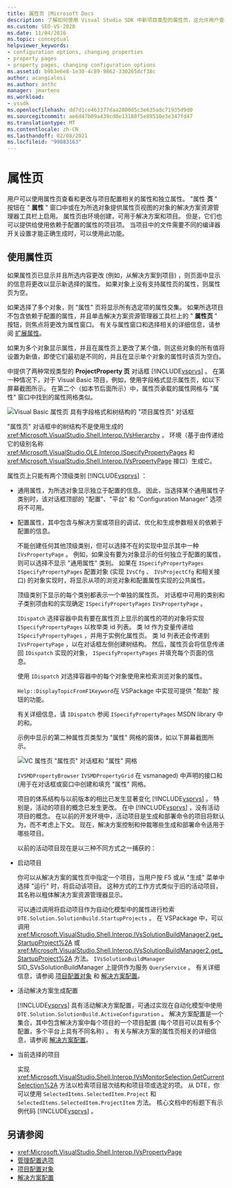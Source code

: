 ```yaml
---
title: 属性页 |Microsoft Docs
description: 了解如何使用 Visual Studio SDK 中新项目类型的属性页，这允许用户查看和更改项目属性。
ms.custom: SEO-VS-2020
ms.date: 11/04/2016
ms.topic: conceptual
helpviewer_keywords:
- configuration options, changing properties
- property pages
- property pages, changing configuration options
ms.assetid: b9b3e6e8-1e30-4c89-9862-330265dcf38c
author: acangialosi
ms.author: anthc
manager: jmartens
ms.workload:
- vssdk
ms.openlocfilehash: dd7d1ce463377daa2800d5c3e635adc71935d9d0
ms.sourcegitcommit: ae6d47b09a439cd0e13180f5e89510e3e347fd47
ms.translationtype: MT
ms.contentlocale: zh-CN
ms.lasthandoff: 02/08/2021
ms.locfileid: "99883163"
---
```

# <a name="property-pages"></a>属性页
用户可以使用属性页查看和更改与项目配置相关的属性和独立属性。 "属性 **页** " 按钮在 " **属性** " 窗口中或在为所选对象提供属性页视图的对象的解决方案资源管理器工具栏上启用。 属性页由环境创建，可用于解决方案和项目。 但是，它们也可以提供给使用依赖于配置的属性的项目项。 当项目中的文件需要不同的编译器开关设置才能正确生成时，可以使用此功能。

## <a name="using-property-pages"></a>使用属性页
 如果属性页已显示并且所选内容更改 (例如，从解决方案到项目) ，则页面中显示的信息将更改以显示新选择的属性。 如果对象上没有支持属性页的属性，则属性页为空。

 如果选择了多个对象，则 "属性" 页将显示所有选定项的属性交集。 如果所选项目不包含依赖于配置的属性，并且单击解决方案资源管理器工具栏上的 " **属性页** " 按钮，则焦点将更改为属性窗口。 有关与属性窗口和选择相关的详细信息，请参阅 [扩展属性](../../extensibility/internals/extending-properties.md)。

 如果为多个对象显示属性，并且在属性页上更改了某个值，则这些对象的所有值将设置为新值，即使它们最初是不同的，并且在显示单个对象的属性时该页为空白。

 中提供了两种常规类型的 **ProjectProperty 页** 对话框 [!INCLUDE[vsprvs](../../code-quality/includes/vsprvs_md.md)] 。 在第一种情况下，对于 Visual Basic 项目，例如，使用字段格式显示属性页，如以下屏幕截图所示。 在第二个（如本节后面所示）中，属性页承载的属性网格与 "属性" 窗口中找到的属性网格类似。

 ![Visual Basic 属性页](../../extensibility/internals/media/vsvbproppages.gif "vsVBPropPages") 具有字段格式和树结构的 "项目属性页" 对话框

 "属性页" 对话框中的树结构不是使用生成的 <xref:Microsoft.VisualStudio.Shell.Interop.IVsHierarchy> 。 环境（基于由传递给它的级别名称 <xref:Microsoft.VisualStudio.OLE.Interop.ISpecifyPropertyPages> 和 <xref:Microsoft.VisualStudio.Shell.Interop.IVsPropertyPage> 接口）生成它。

 属性页上只能有两个顶级类别 [!INCLUDE[vsprvs](../../code-quality/includes/vsprvs_md.md)] ：

- 通用属性，为所选对象显示独立于配置的信息。 因此，当选择某个通用属性子类别时，该对话框顶部的 "配置"、"平台" 和 "Configuration Manager" 选项将不可用。

- 配置属性，其中包含与解决方案或项目的调试、优化和生成参数相关的依赖于配置的信息。

  不能创建任何其他顶级类别，但可以选择不在的实现中显示其中一种 `IVsPropertyPage` 。 例如，如果没有要为对象显示的任何独立于配置的属性，则可以选择不显示 "通用属性" 类别。 如果在 `ISpecifyPropertyPages` `ISpecifyPropertyPages` 配置对象 (实现 `IVsCfg` 、 `IVsProjectCfg` 和相关接口) 的对象实现时，将显示从项的浏览对象和配置属性实现的公共属性。

  顶级类别下显示的每个类别都表示一个单独的属性页。 对话框中可用的类别和子类别项由和的实现确定 `ISpecifyPropertyPages` `IVsPropertyPage` 。

  `IDispatch` 选择容器中具有要在属性页上显示的属性的项的对象将实现 `ISpecifyPropertyPages` 以枚举类 id 列表。 类 Id 作为变量传递给 `ISpecifyPropertyPages` ，并用于实例化属性页。 类 Id 列表还会传递到 `IVsPropertyPage` ，以在对话框左侧创建树结构。 然后，属性页会将信息传递回 `IDispatch` 实现的对象， `ISpecifyPropertyPages` 并填充每个页面的信息。

  使用 `IDispatch` 对选择容器中的每个对象使用来检索浏览对象的属性。

  `Help::DisplayTopicFromF1Keyword`在 VSPackage 中实现可提供 "帮助" 按钮的功能。

  有关详细信息，请 `IDispatch` 参阅 `ISpecifyPropertyPages` MSDN library 中的和。

  示例中显示的第二种属性页类型为 "属性" 网格的窗体，如以下屏幕截图所示。

  ![VC 属性页](../../extensibility/internals/media/vsvcproppages.gif "vsVCPropPages") "属性页" 对话框和 "属性" 网格

  `IVSMDPropertyBrowser` `IVSMDPropertyGrid` 在 vsmanaged) 中声明的接口和 (用于在对话框或窗口中创建和填充 "属性" 网格。

  项目的体系结构与以前版本的相比已发生显著变化 [!INCLUDE[vsprvs](../../code-quality/includes/vsprvs_md.md)] 。 特别是，活动的项目的概念已发生更改。 在中 [!INCLUDE[vsprvs](../../code-quality/includes/vsprvs_md.md)] ，没有活动项目的概念。 在以前的开发环境中，活动项目是生成和部署命令的项目将默认为，而不考虑上下文。 现在，解决方案控制和仲裁哪些生成和部署命令适用于哪些项目。

  以前的活动项目现在是以三种不同方式之一捕获的：

- 启动项目

   你可以从解决方案的属性页中指定一个项目，当用户按 F5 或从 "生成" 菜单中选择 "运行" 时，将启动该项目。 这种方式的工作方式类似于旧的活动项目，其名称以粗体解决方案资源管理器显示。

   可以通过调用将启动项目作为自动化模型中的属性进行检索 `DTE.Solution.SolutionBuild.StartupProjects` 。 在 VSPackage 中，可以调用 <xref:Microsoft.VisualStudio.Shell.Interop.IVsSolutionBuildManager2.get_StartupProject%2A> 或 <xref:Microsoft.VisualStudio.Shell.Interop.IVsSolutionBuildManager2.get_StartupProject%2A> 方法。 `IVsSolutionBuildManager` SID_SVsSolutionBuildManager 上提供作为服务 `QueryService` 。 有关详细信息，请参阅 [项目配置对象](../../extensibility/internals/project-configuration-object.md) 和 [解决方案配置](../../extensibility/internals/solution-configuration.md)。

- 活动解决方案生成配置

   [!INCLUDE[vsprvs](../../code-quality/includes/vsprvs_md.md)] 具有活动解决方案配置，可通过实现在自动化模型中使用 `DTE.Solution.SolutionBuild.ActiveConfiguration` 。 解决方案配置是一个集合，其中包含解决方案中每个项目的一个项目配置 (每个项目可以具有多个配置，多个平台上具有不同名称) 。 有关与解决方案的属性页相关的详细信息，请参阅 [解决方案配置](../../extensibility/internals/solution-configuration.md)。

- 当前选择的项目

   实现 <xref:Microsoft.VisualStudio.Shell.Interop.IVsMonitorSelection.GetCurrentSelection%2A> 方法以检索项目层次结构和项目项或选定的项。 从 DTE，你可以使用 `SelectedItems.SelectedItem.Project` 和 `SelectedItems.SelectedItem.ProjectItem` 方法。 核心文档中的标题下有示例代码 [!INCLUDE[vsprvs](../../code-quality/includes/vsprvs_md.md)] 。

## <a name="see-also"></a>另请参阅
- <xref:Microsoft.VisualStudio.Shell.Interop.IVsPropertyPage>
- [管理配置选项](../../extensibility/internals/managing-configuration-options.md)
- [项目配置对象](../../extensibility/internals/project-configuration-object.md)
- [解决方案配置](../../extensibility/internals/solution-configuration.md)
